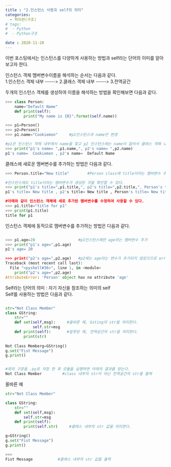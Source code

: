 ```yaml
---
title : "2.인스턴스 사용과 self의 의미"
categories:
  - 파이썬(구조)
# tags:
#  - Python
#  - Python구조

date : 2020-11-28
---
```



이번 포스팅에서는 인스턴스를 다양하게 사용하는 방법과 self라는 단어의 이미를 알아보고자 한다.  

인스턴스 객체 멤버변수이름을 해석하는 순서는 다음과 같다.   
1.인스턴스 객체 내부 -----> 2.클래스 객체 내부  -----> 3.전역공간  

두개의 인스턴스 객체를 생성하여 이름을 해석하는 방법을 확인해보면 다음과 같다.  

```python 
>>> class Person:
	name="Default Name"
	def print(self):
		print("My name is {0}".format(self.name))

>>> p1=Person()
>>> p2=Person()
>>> p1.name="Cookiemon"     #p1인스턴스의 name만 변경

#p1은 인스턴스 객체 내부에서 name을 찾고 p2 인스턴스에는 name이 없어서 클래스 객체 내부에서 찾는다.
>>> print("p1's name= ",p1.name,", p2's name= ",p2.name)
p1's name=  Cookiemon , p2's name=  Default Name    

```

클래스에 새로운 멤버변수를 추가하는 방법은 다음과 같다.  

```python 
>>> Person.title="New title"        #Person class에 title이라는 멤버변수 추가 

#인스턴스에도 title이라는 멤버변수가 생성된 것을 확인할 수 있다. 
>>> print("p1's title=",p1.title,", p2's title=",p2.title,", Person's title=",Person.title)
p1's title= New title , p2's title= New title , Person's title= New title 

#아래와 같이 인스턴스 객체에 새로 추가된 멤버변수를 수정하여 사용할 수 있다.
>>> p1.title="title for p1"
>>> print(p1.title)
title for p1

```

인스턴스 객체에 동적으로 멤버변수를 추가하는 방법은 다음과 같다.  

```python 

>>> p1.age=20                   #p1인스턴스에만 age라는 멤버번수 추가
>>> print("p1's age=",p1.age)
p1's age= 20

>>> print("p2's age=",p2.age)   #p2에는 age라는 변수가 추가되지 않았으므로 error가 발생한다.
Traceback (most recent call last):
  File "<pyshell#36>", line 1, in <module>
    print("p2's age=",p2.age)
AttributeError: 'Person' object has no attribute 'age'

```

Self라는 단어의 의미 : 자기 자신을 참조하는 의미의 self   
Self를 사용하는 방법은 다음과 같다.  

```python 

str="Not Class Member"
class GString:
  	str=""
  	def set(self,msg):     #올바른 예, Gsting의 str을 의미한다.
    		self.str=msg
  	def print(self):       #잘못된 예, 전역공간의 str을 의미한다.
  	  	print(str)
		
Not Class Memberg=GString()
g.set("Fist Message")
g.print()


#위의 구문을 .py로 저장 한 후 모듈을 실행하면 아래의 결과를 얻는다.
Not Class Member         #class 내부의 str이 아닌 전역공간의 str을 출력

```

올바른 예  
```python
str="Not Class Member"

class GString:
	str=""
	def set(self,msg):
		self.str=msg
	def print(self):
		print(self.str)     #클래스 내부의 str 값을 의미한다.

g=GString()
g.set("Fist Message")
g.print()

>>>
Fist Message           #클래스 내부의 str 값을 출력
```
